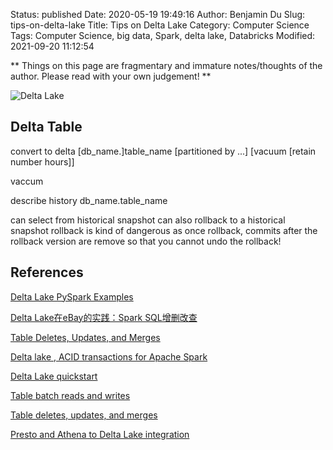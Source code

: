 Status: published
Date: 2020-05-19 19:49:16
Author: Benjamin Du
Slug: tips-on-delta-lake
Title: Tips on Delta Lake
Category: Computer Science
Tags: Computer Science, big data, Spark, delta lake, Databricks
Modified: 2021-09-20 11:12:54

**
Things on this page are fragmentary and immature notes/thoughts of the author.
Please read with your own judgement!
**

![Delta Lake](https://miro.medium.com/max/1400/1*EQsNOZqNPsx5eelVJRh9jQ.png)

## Delta Table 

convert to delta [db_name.]table_name
[partitioned by ...]
[vacuum [retain number hours]]

vaccum 

describe history db_name.table_name

can select from historical snapshot 
can also rollback to a historical snapshot 
rollback is kind of dangerous as once rollback,
commits after the rollback version are remove so that you cannot undo the rollback!



## References 

[Delta Lake PySpark Examples](https://github.com/delta-io/delta/tree/master/examples/python)

[Delta Lake在eBay的实践：Spark SQL增删改查](https://www.slidestalk.com/w/137)

[Table Deletes, Updates, and Merges](https://docs.delta.io/0.4.0/delta-update.html)

[Delta lake , ACID transactions for Apache Spark](https://medium.com/@achilleus/delta-lake-acid-transactions-for-apache-spark-2bf3d919cda)

[Delta Lake quickstart](https://docs.databricks.com/delta/quick-start.html)

[Table batch reads and writes](https://docs.delta.io/0.7.0/delta-batch.html#create-a-table)

[Table deletes, updates, and merges](https://docs.delta.io/0.7.0/delta-update.html)

[Presto and Athena to Delta Lake integration](https://docs.delta.io/0.7.0/presto-integration.html#step-3-update-manifests)
